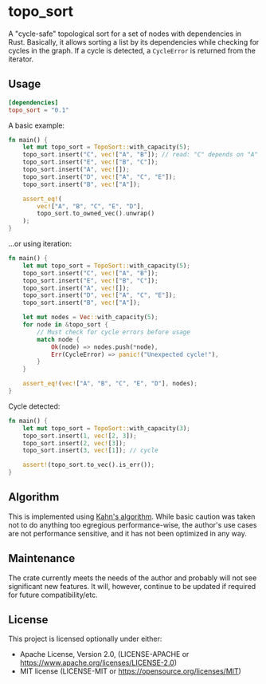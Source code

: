 # topo_sort

A "cycle-safe" topological sort for a set of nodes with dependencies in Rust.
Basically, it allows sorting a list by its dependencies while checking for
cycles in the graph. If a cycle is detected, a `CycleError` is returned from the
iterator.

## Usage

```toml
[dependencies]
topo_sort = "0.1"
```

A basic example:

```rust
fn main() {
    let mut topo_sort = TopoSort::with_capacity(5);
    topo_sort.insert("C", vec!["A", "B"]); // read: "C" depends on "A" and "B"
    topo_sort.insert("E", vec!["B", "C"]);
    topo_sort.insert("A", vec![]);
    topo_sort.insert("D", vec!["A", "C", "E"]);
    topo_sort.insert("B", vec!["A"]);

    assert_eq!(
        vec!["A", "B", "C", "E", "D"],
        topo_sort.to_owned_vec().unwrap()
    );
}
```

...or using iteration:

```rust
fn main() {
    let mut topo_sort = TopoSort::with_capacity(5);
    topo_sort.insert("C", vec!["A", "B"]);
    topo_sort.insert("E", vec!["B", "C"]);
    topo_sort.insert("A", vec![]);
    topo_sort.insert("D", vec!["A", "C", "E"]);
    topo_sort.insert("B", vec!["A"]);

    let mut nodes = Vec::with_capacity(5);
    for node in &topo_sort {
        // Must check for cycle errors before usage
        match node {
            Ok(node) => nodes.push(*node),
            Err(CycleError) => panic!("Unexpected cycle!"),
        }
    }

    assert_eq!(vec!["A", "B", "C", "E", "D"], nodes);
}
```

Cycle detected:

```rust
fn main() {
    let mut topo_sort = TopoSort::with_capacity(3);
    topo_sort.insert(1, vec![2, 3]);
    topo_sort.insert(2, vec![3]);
    topo_sort.insert(3, vec![1]); // cycle

    assert!(topo_sort.to_vec().is_err());
}
```

## Algorithm

This is implemented
using [Kahn's algorithm](https://en.wikipedia.org/wiki/Topological_sorting).
While basic caution was taken not to do anything too egregious performance-wise,
the author's use cases are not performance sensitive, and it has not been
optimized in any way.

## Maintenance

The crate currently meets the needs of the author and probably will not see
significant new features. It will, however, continue to be updated if required
for future compatibility/etc.

## License

This project is licensed optionally under either:

* Apache License, Version 2.0, (LICENSE-APACHE
  or https://www.apache.org/licenses/LICENSE-2.0)
* MIT license (LICENSE-MIT or https://opensource.org/licenses/MIT)
